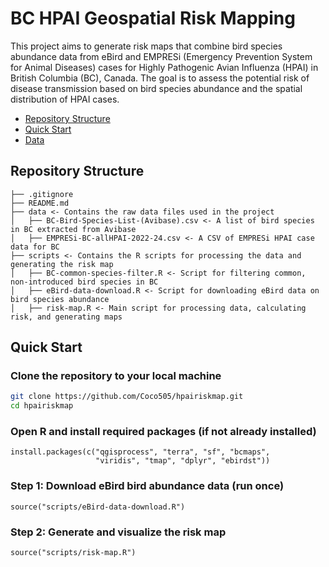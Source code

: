 # BC HPAI Geospatial Risk Mapping

This project aims to generate risk maps that combine bird species abundance data from eBird and EMPRESi (Emergency Prevention System for Animal Diseases) cases for Highly Pathogenic Avian Influenza (HPAI) in British Columbia (BC), Canada. The goal is to assess the potential risk of disease transmission based on bird species abundance and the spatial distribution of HPAI cases.

- [Repository Structure](#repository-structure)
- [Quick Start](#quick-start)
- [Data](#data)

## Repository Structure
```
├── .gitignore
├── README.md
├── data <- Contains the raw data files used in the project
│   ├── BC-Bird-Species-List-(Avibase).csv <- A list of bird species in BC extracted from Avibase
│   ├── EMPRESi-BC-allHPAI-2022-24.csv <- A CSV of EMPRESi HPAI case data for BC
├── scripts <- Contains the R scripts for processing the data and generating the risk map
│   ├── BC-common-species-filter.R <- Script for filtering common, non-introduced bird species in BC
│   ├── eBird-data-download.R <- Script for downloading eBird data on bird species abundance
│   ├── risk-map.R <- Main script for processing data, calculating risk, and generating maps
```
## Quick Start
### Clone the repository to your local machine
```bash
git clone https://github.com/Coco505/hpairiskmap.git
cd hpairiskmap
```
### Open R and install required packages (if not already installed)
```
install.packages(c("qgisprocess", "terra", "sf", "bcmaps", 
                   "viridis", "tmap", "dplyr", "ebirdst"))
```
### Step 1: Download eBird bird abundance data (run once)
```
source("scripts/eBird-data-download.R")
```
### Step 2: Generate and visualize the risk map
```
source("scripts/risk-map.R")
```
